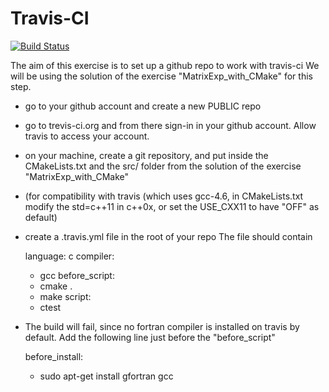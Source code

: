Travis-CI
=========

[![Build Status](https://travis-ci.org/gbrandino/trevistest.svg?branch=master)](https://travis-ci.org/gbrandino/trevistest)

The aim of this exercise is to set up a github repo to work with travis-ci
We will be using the solution of the exercise "MatrixExp_with_CMake" for this step.

 - go to your github account and create a new PUBLIC repo
 - go to trevis-ci.org and from there sign-in in your github account. Allow travis to access your account.
 - on your machine, create a git repository, and put inside the CMakeLists.txt and the src/ folder from the solution of the exercise "MatrixExp_with_CMake"
 - (for compatibility with travis (which uses gcc-4.6, in CMakeLists.txt modify the std=c++11 in c++0x, or set the USE_CXX11 to have "OFF" as default) 
 - create a .travis.yml file in the root of your repo
   The file should contain 

   language: c
   compiler:
   - gcc
   before_script:
   - cmake .
   - make 
   script:
   - ctest


 - The build will fail, since no fortran compiler is installed on travis by default. Add the following line just before the "before_script"

    before_install:
    - sudo apt-get install gfortran gcc
